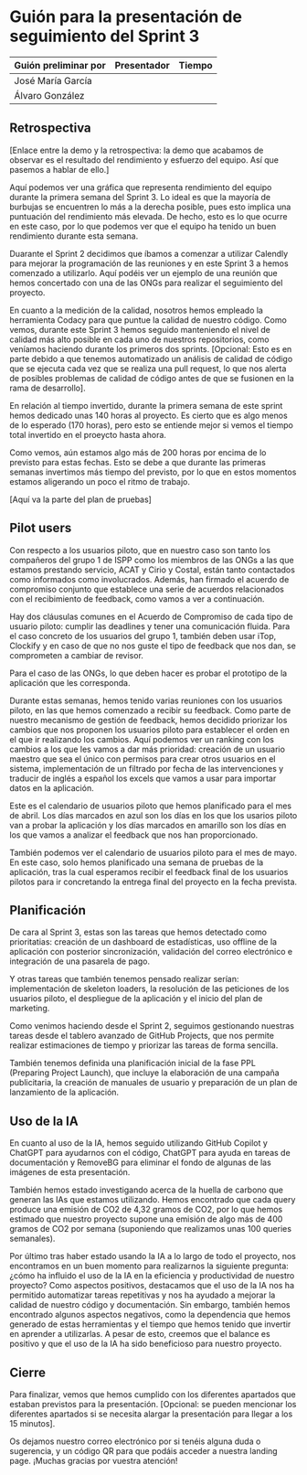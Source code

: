 # Guión para la presentación de seguimiento del Sprint 3

| Guión preliminar por | Presentador       | Tiempo  |
| -------------------- | ----------------- | ------  |
| José María García    |                   |         |
| Álvaro González      |                   |         |

## Retrospectiva

[Enlace entre la demo y la retrospectiva: la demo que acabamos de observar es el resultado del rendimiento y esfuerzo del equipo. Así que pasemos a hablar de ello.]

Aquí podemos ver una gráfica que representa rendimiento del equipo durante la primera semana del Sprint 3. Lo ideal es que la mayoría de burbujas se encuentren lo más a la derecha posible, pues esto implica una puntuación del rendimiento más elevada. De hecho, esto es lo que ocurre en este caso, por lo que podemos ver que el equipo ha tenido un buen rendimiento durante esta semana.

Duarante el Sprint 2 decidimos que íbamos a comenzar a utilizar Calendly para mejorar la programación de las reuniones y en este Sprint 3 a hemos comenzado a utilizarlo. Aquí podéis ver un ejemplo de una reunión que hemos concertado con una de las ONGs para realizar el seguimiento del proyecto.

En cuanto a la medición de la calidad, nosotros hemos empleado la herramienta Codacy para que puntue la calidad de nuestro código. Como vemos, durante este Sprint 3 hemos seguido manteniendo el nivel de calidad más alto posible en cada uno de nuestros repositorios, como veníamos haciendo durante los primeros dos sprints. [Opcional: Esto es en parte debido a que tenemos automatizado un análisis de calidad de código que se ejecuta cada vez que se realiza una pull request, lo que nos alerta de posibles problemas de calidad de código antes de que se fusionen en la rama de desarrollo].

En relación al tiempo invertido, durante la primera semana de este sprint hemos dedicado unas 140 horas al proyecto. Es cierto que es algo menos de lo esperado (170 horas), pero esto se entiende mejor si vemos el tiempo total invertido en el proeycto hasta ahora.

Como vemos, aún estamos algo más de 200 horas por encima de lo previsto para estas fechas. Esto se debe a que durante las primeras semanas invertimos más tiempo del previsto, por lo que en estos momentos estamos aligerando un poco el ritmo de trabajo.

[Aquí va la parte del plan de pruebas]

## Pilot users

Con respecto a los usuarios piloto, que en nuestro caso son tanto los compañeros del grupo 1 de ISPP como los miembros de las ONGs a las que estamos prestando servicio, ACAT y Cirio y Costal, están tanto contactados como informados como involucrados. Además, han firmado el acuerdo de compromiso conjunto que establece una serie de acuerdos relacionados con el recibimiento de feedback, como vamos a ver a continuación.

Hay dos cláusulas comunes en el Acuerdo de Compromiso de cada tipo de usuario piloto: cumplir las deadlines y tener una comunicación fluida. Para el caso concreto de los usuarios del grupo 1, también deben usar iTop, Clockify y en caso de que no nos guste el tipo de feedback que nos dan, se comprometen a cambiar de revisor.

Para el caso de las ONGs, lo que deben hacer es probar el prototipo de la aplicación que les corresponda.

Durante estas semanas, hemos tenido varias reuniones con los usuarios piloto, en las que hemos comenzado a recibir su feedback. Como parte de nuestro mecanismo de gestión de feedback, hemos decidido priorizar los cambios que nos proponen los usuarios piloto para establecer el orden en el que ir realizando los cambios. Aquí podemos ver un ranking con los cambios a los que les vamos a dar más prioridad: creación de un usuario maestro que sea el único con permisos para crear otros usuarios en el sistema, implementación de un filtrado por fecha de las intervenciones y traducir de inglés a español los excels que vamos a usar para importar datos en la aplicación.

Este es el calendario de usuarios piloto que hemos planificado para el mes de abril. Los días marcados en azul son los días en los que los usarios piloto van a probar la aplicación y los días marcados en amarillo son los días en los que vamos a analizar el feedback que nos han proporcionado.

También podemos ver el calendario de usuarios piloto para el mes de mayo. En este caso, solo hemos planificado una semana de pruebas de la aplicación, tras la cual esperamos recibir el feedback final de los usuarios pilotos para ir concretando la entrega final del proyecto en la fecha prevista.

## Planificación

De cara al Sprint 3, estas son las tareas que hemos detectado como prioritatias: creación de un dashboard de estadísticas, uso offline de la aplicación con posterior sincronización, validación del correo electrónico e integración de una pasarela de pago.

Y otras tareas que también tenemos pensado realizar serían: implementación de skeleton loaders, la resolución de las peticiones de los usuarios piloto, el despliegue de la aplicación y el inicio del plan de marketing.

Como venimos haciendo desde el Sprint 2, seguimos gestionando nuestras tareas desde el tablero avanzado de GitHub Projects, que nos permite realizar estimaciones de tiempo y priorizar las tareas de forma sencilla.

También tenemos definida una planificación inicial de la fase PPL (Preparing Project Launch), que incluye la elaboración de una campaña publicitaria, la creación de manuales de usuario y preparación de un plan de lanzamiento de la aplicación.

## Uso de la IA

En cuanto al uso de la IA, hemos seguido utilizando GitHub Copilot y ChatGPT para ayudarnos con el código, ChatGPT para ayuda en tareas de documentación y RemoveBG para eliminar el fondo de algunas de las imágenes de esta presentación.

También hemos estado investigando acerca de la huella de carbono que generan las IAs que estamos utilizando. Hemos encontrado que cada query produce una emisión de CO2 de 4,32 gramos de CO2, por lo que hemos estimado que nuestro proyecto supone una emisión de algo más de 400 gramos de CO2 por semana (suponiendo que realizamos unas 100 queries semanales).

Por último tras haber estado usando la IA a lo largo de todo el proyecto, nos encontramos en un buen momento para realizarnos la siguiente pregunta: ¿cómo ha influido el uso de la IA en la eficiencia y productividad de nuestro proyecto? Como aspectos positivos, destacamos que el uso de la IA nos ha permitido automatizar tareas repetitivas y nos ha ayudado a mejorar la calidad de nuestro código y documentación. Sin embargo, también hemos encontrado algunos aspectos negativos, como la dependencia que hemos generado de estas herramientas y el tiempo que hemos tenido que invertir en aprender a utilizarlas. A pesar de esto, creemos que el balance es positivo y que el uso de la IA ha sido beneficioso para nuestro proyecto.

## Cierre

Para finalizar, vemos que hemos cumplido con los diferentes apartados que estaban previstos para la presentación. [Opcional: se pueden mencionar los diferentes apartados si se necesita alargar la presentación para llegar a los 15 minutos].

Os dejamos nuestro correo electrónico por si tenéis alguna duda o sugerencia, y un código QR para que podáis acceder a nuestra landing page. ¡Muchas gracias por vuestra atención!